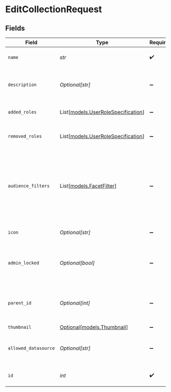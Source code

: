 # EditCollectionRequest


## Fields

| Field                                                                                                                    | Type                                                                                                                     | Required                                                                                                                 | Description                                                                                                              |
| ------------------------------------------------------------------------------------------------------------------------ | ------------------------------------------------------------------------------------------------------------------------ | ------------------------------------------------------------------------------------------------------------------------ | ------------------------------------------------------------------------------------------------------------------------ |
| `name`                                                                                                                   | *str*                                                                                                                    | :heavy_check_mark:                                                                                                       | The unique name of the Collection.                                                                                       |
| `description`                                                                                                            | *Optional[str]*                                                                                                          | :heavy_minus_sign:                                                                                                       | A brief summary of the Collection's contents.                                                                            |
| `added_roles`                                                                                                            | List[[models.UserRoleSpecification](../models/userrolespecification.md)]                                                 | :heavy_minus_sign:                                                                                                       | A list of added user roles for the Collection.                                                                           |
| `removed_roles`                                                                                                          | List[[models.UserRoleSpecification](../models/userrolespecification.md)]                                                 | :heavy_minus_sign:                                                                                                       | A list of removed user roles for the Collection.                                                                         |
| `audience_filters`                                                                                                       | List[[models.FacetFilter](../models/facetfilter.md)]                                                                     | :heavy_minus_sign:                                                                                                       | Filters which restrict who should see this Collection. Values are taken from the corresponding filters in people search. |
| `icon`                                                                                                                   | *Optional[str]*                                                                                                          | :heavy_minus_sign:                                                                                                       | The emoji icon of this Collection.                                                                                       |
| `admin_locked`                                                                                                           | *Optional[bool]*                                                                                                         | :heavy_minus_sign:                                                                                                       | Indicates whether edits are allowed for everyone or only admins.                                                         |
| `parent_id`                                                                                                              | *Optional[int]*                                                                                                          | :heavy_minus_sign:                                                                                                       | The parent of this Collection, or 0 if it's a top-level Collection.                                                      |
| `thumbnail`                                                                                                              | [Optional[models.Thumbnail]](../models/thumbnail.md)                                                                     | :heavy_minus_sign:                                                                                                       | N/A                                                                                                                      |
| `allowed_datasource`                                                                                                     | *Optional[str]*                                                                                                          | :heavy_minus_sign:                                                                                                       | The datasource type this Collection can hold.                                                                            |
| `id`                                                                                                                     | *int*                                                                                                                    | :heavy_check_mark:                                                                                                       | The ID of the Collection to modify.                                                                                      |
